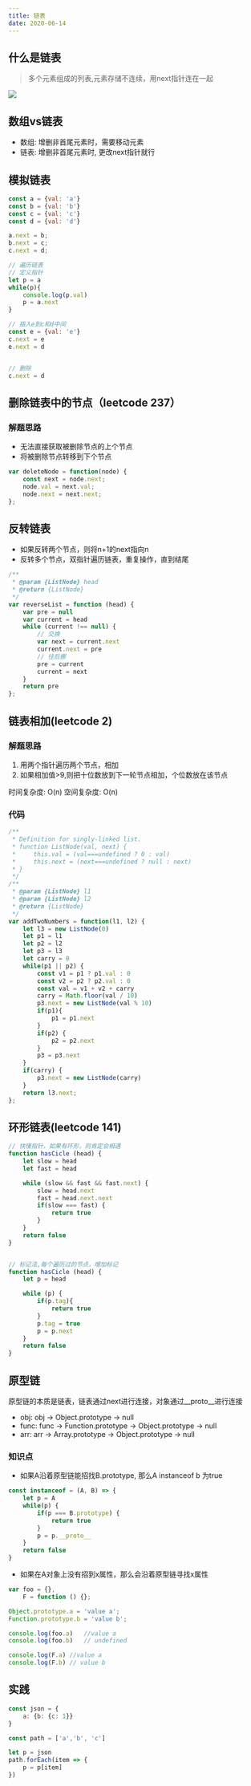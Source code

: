 ```yaml
---
title: 链表
date: 2020-06-14
---
```


## 什么是链表

> 多个元素组成的列表,元素存储不连续，用next指针连在一起

![](https://tva1.sinaimg.cn/large/008i3skNly1gri2y15ssdj30vw08etak.jpg)

## 数组vs链表

- 数组: 增删非首尾元素时，需要移动元素
- 链表: 增删非首尾元素时, 更改next指针就行

## 模拟链表

```js
const a = {val: 'a'}
const b = {val: 'b'}
const c = {val: 'c'}
const d = {val: 'd'}

a.next = b;
b.next = c;
c.next = d;

// 遍历链表
// 定义指针
let p = a
while(p){
    console.log(p.val)
    p = a.next
}

// 插入e到c和d中间
const e = {val: 'e'}
c.next = e
e.next = d


// 删除
c.next = d
```

## 删除链表中的节点（leetcode 237）

### 解题思路
- 无法直接获取被删除节点的上个节点
- 将被删除节点转移到下个节点


```js
var deleteNode = function(node) {
    const next = node.next;
    node.val = next.val;
    node.next = next.next;
};
```

## 反转链表
- 如果反转两个节点，则将n+1的next指向n
- 反转多个节点，双指针遍历链表，重复操作，直到结尾

```js
/**
 * @param {ListNode} head
 * @return {ListNode}
 */
var reverseList = function (head) {
    var pre = null
    var current = head
    while (current !== null) {
        // 交换
        var next = current.next
        current.next = pre
        // 往后挪
        pre = current
        current = next
    }
    return pre
};

```

## 链表相加(leetcode 2)

### 解题思路
1. 用两个指针遍历两个节点，相加
2. 如果相加值>9,则把十位数放到下一轮节点相加，个位数放在该节点

时间复杂度: O(n)
空间复杂度: O(n)

### 代码

```javascript
/**
 * Definition for singly-linked list.
 * function ListNode(val, next) {
 *     this.val = (val===undefined ? 0 : val)
 *     this.next = (next===undefined ? null : next)
 * }
 */
/**
 * @param {ListNode} l1
 * @param {ListNode} l2
 * @return {ListNode}
 */
var addTwoNumbers = function(l1, l2) {
    let l3 = new ListNode(0)
    let p1 = l1
    let p2 = l2
    let p3 = l3
    let carry = 0
    while(p1 || p2) {
        const v1 = p1 ? p1.val : 0
        const v2 = p2 ? p2.val : 0
        const val = v1 + v2 + carry
        carry = Math.floor(val / 10)
        p3.next = new ListNode(val % 10)
        if(p1){
            p1 = p1.next
        }
        if(p2) {
            p2 = p2.next
        }
        p3 = p3.next
    }
    if(carry) {
        p3.next = new ListNode(carry)
    }
    return l3.next;
};
```

## 环形链表(leetcode 141)

```js
// 快慢指针，如果有环形，则肯定会相遇
function hasCicle (head) {
    let slow = head
    let fast = head

    while (slow && fast && fast.next) {
        slow = head.next
        fast = head.next.next
        if(slow === fast) {
            return true
        }
    }
    return false
}


// 标记法,每个遍历过的节点，增加标记
function hasCicle (head) {
    let p = head

    while (p) {
        if(p.tag){
            return true
        }
        p.tag = true
        p = p.next
    }
    return false
}


```

## 原型链
原型链的本质是链表，链表通过next进行连接，对象通过__proto__进行连接

- obj: obj -> Object.prototype -> null
- func: func -> Function.prototype -> Object.prototype -> null
- arr: arr -> Array.prototype -> Object.prototype -> null

### 知识点

- 如果A沿着原型链能招找B.prototype, 那么A instanceof b 为true

```js
const instanceof = (A, B) => {
    let p = A
    while(p) {
        if(p === B.prototype) {
            return true
        }
        p = p.__proto__
    }
    return false
}
```

- 如果在A对象上没有招到x属性，那么会沿着原型链寻找x属性

```js
var foo = {},
    F = function () {};

Object.prototype.a = 'value a';
Function.prototype.b = 'value b';

console.log(foo.a)   //value a 
console.log(foo.b)   // undefined

console.log(F.a) //value a 
console.log(F.b) // value b 
```

## 实践

```js
const json = {
    a: {b: {c: 1}}
}

const path = ['a','b', 'c']

let p = json
path.forEach(item => {
    p = p[item]
})
```